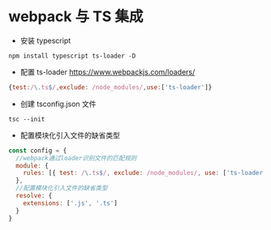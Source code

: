# webpack 与 TS 集成

- 安装 typescript

```shell
npm install typescript ts-loader -D
```

- 配置 ts-loader
  https://www.webpackjs.com/loaders/

```js
{test:/\.ts$/,exclude: /node_modules/,use:['ts-loader']}

```

- 创建 tsconfig.json 文件

```shell
tsc --init
```

- 配置模块化引入文件的缺省类型

```js
const config = {
  //webpack通过loader识别文件的匹配规则
  module: {
    rules: [{ test: /\.ts$/, exclude: /node_modules/, use: ['ts-loader'] }]
  },
  //配置模块化引入文件的缺省类型
  resolve: {
    extensions: ['.js', '.ts']
  }
}
```
